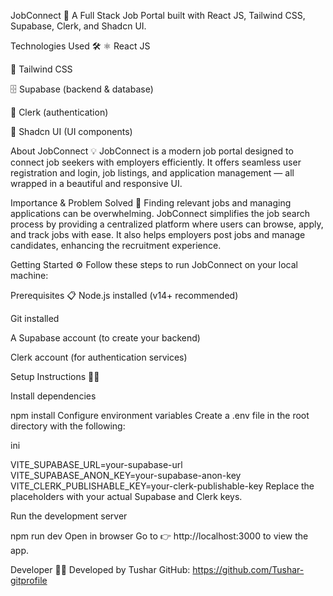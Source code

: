 JobConnect 🚀
A Full Stack Job Portal built with React JS, Tailwind CSS, Supabase, Clerk, and Shadcn UI.

Technologies Used 🛠️
⚛️ React JS

🎨 Tailwind CSS

🗄️ Supabase (backend & database)

🔐 Clerk (authentication)

🧩 Shadcn UI (UI components)

About JobConnect 💡
JobConnect is a modern job portal designed to connect job seekers with employers efficiently. It offers seamless user registration and login, job listings, and application management — all wrapped in a beautiful and responsive UI.

Importance & Problem Solved 🎯
Finding relevant jobs and managing applications can be overwhelming. JobConnect simplifies the job search process by providing a centralized platform where users can browse, apply, and track jobs with ease. It also helps employers post jobs and manage candidates, enhancing the recruitment experience.

Getting Started ⚙️
Follow these steps to run JobConnect on your local machine:

Prerequisites 📋
Node.js installed (v14+ recommended)

Git installed

A Supabase account (to create your backend)

Clerk account (for authentication services)

Setup Instructions 🧑‍💻

Install dependencies

npm install
Configure environment variables
Create a .env file in the root directory with the following:

ini

VITE_SUPABASE_URL=your-supabase-url
VITE_SUPABASE_ANON_KEY=your-supabase-anon-key
VITE_CLERK_PUBLISHABLE_KEY=your-clerk-publishable-key
Replace the placeholders with your actual Supabase and Clerk keys.

Run the development server

npm run dev
Open in browser
Go to 👉 http://localhost:3000 to view the app.

Developer 👨‍💻
Developed by Tushar
GitHub: https://github.com/Tushar-gitprofile
